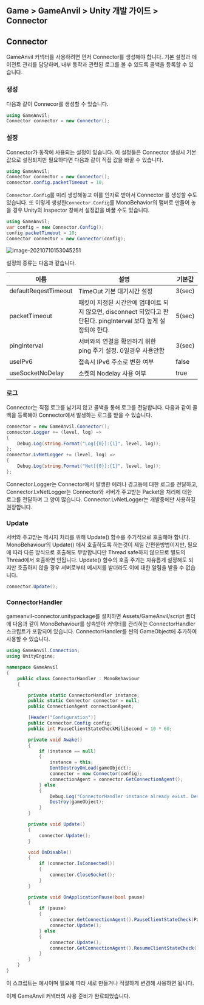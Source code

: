 ## Game > GameAnvil > Unity 개발 가이드 > Connector

## Connector

GameAnvil 커넥터를 사용하려면 먼저 Connector를 생성해야 합니다. 기본 설정과 에이전트 관리를 담당하며, 내부 동작과 관련된 로그를 볼 수 있도록 콜백을 등록할 수 있습니다.

### 생성

다음과 같이 Connecor를 생성할 수 있습니다.

``` C#
using GameAnvil;
Connector connector = new Connector();
```

### 설정

Connector가 동작에 사용되는 설정이 있습니다. 이 설정들은 Connector 생성시 기본값으로 설정되지만 필요하다면 다음과 같이 직접 값을 바꿀 수 있습니다. 

``` C#
using GameAnvil;
Connector connector = new Connector();
connector.config.packetTimeout = 10;
```

`Connector.Config`를 미리 생성해놓고 이를 인자로 받아서 Connector 를 생성할 수도 있습니다. 또 이렇게 생성한`Connector.Config`를 MonoBehavior의 맴버로 만들어 놓을 경우 Unity의 Inspector 창에서 설정값을 바꿀 수도 있습니다. 

``` C#
using GameAnvil;
var config = new Connector.Config();
config.packetTimeout = 10;
Connector connector = new Connector(config);
```

![image-20210710153045251](https://static.toastoven.net/prod_gameanvil/images/unity-02-connector-01-config.png)

설정의 종류는 다음과 같습니다.

| 이름                 | 설명                                                         | 기본값 |
| -------------------- | ------------------------------------------------------------ | ------ |
| defaultReqestTimeout | TimeOut 기본 대기시간 설정                                   | 3(sec) |
| packetTimeout        | 패킷이 지정된 시간안에 업데이트 되지 않으면, disconnect 되었다고 판단된다. pingInterval 보다 높게 설정되야 한다. | 5(sec) |
| pingInterval         | 서버와의 연결을 확인하기 위한 ping 주기 설정. 0일경우 사용안함 | 3(sec) |
| useIPv6              | 접속시 IPv6 주소로 변환 여부                                 | false  |
| useSocketNoDelay     | 소켓의 Nodelay 사용 여부                                     | true   |


### 로그

Connector는 직접 로그를 남기지 않고 콜백을 통해 로그를 전달합니다. 다음과 같이 콜백을 등록해야 Connector에서 발생하는 로그를 받을 수 있습니다. 

``` c#
connector = new GameAnvil.Connector();
connector.Logger += (level, log) =>
{
	Debug.Log(string.Format("Log[{0}]:{1}", level, log));
};
connector.LvNetLogger += (level, log) =>
{
	Debug.Log(string.Format("Net[{0}]:{1}", level, log));
};
```

Connector.Logger는 Connector에서 발생한 에러나 경고등에 대한 로그를 전달하고, Connector.LvNetLogger는 Connector와 서버가 주고받는 Packet을 처리에 대한 로그를 전달하며 그 양이 많습니다. Connector.LvNetLogger는 개발중에만 사용하길 권장합니다. 

### Update

서버와 주고받는 메시지 처리를 위해 Update() 함수를 주기적으로 호출해야 합니다. MonoBehaviour의 Update() 에서 호출하도록 하는것이 제일 간편한방법이지만, 필요에 따라 다른 방식으로 호출해도 무방합니다만 Thread safe하지 않으므로 별도의 Thread에서 호출하면 안됩니다. Update() 함수의 호출 주기는 자유롭게 설정해도 되지만 호출하지 않을 경우 서버로부터 메시지를 받더라도 이에 대한 알림을 받을 수 없습니다.

```c#
connector.Update();
```

### ConnectorHandler

gameanvil-connector.unitypackage를 설치하면 Assets/GameAnvil/script 폴더에 다음과 같이 MonoBehaviour를 상속받아 커넥터를 관리하는 ConnectorHandler 스크립트가 포함되어 있습니다. ConnectorHandler를 씬의 GameObject에 추가하여 사용할 수 있습니다. 

```c#
using GameAnvil.Connection;
using UnityEngine;

namespace GameAnvil
{
    public class ConnectorHandler : MonoBehaviour
    {

        private static ConnectorHandler instance;
        public static Connector connector = null;
        public ConnectionAgent connectionAgent;

        [Header("Configuration")]
        public Connector.Config config;
        public int PauseClientStateCheckMiliSecond = 10 * 60;

        private void Awake()
        {
            if (instance == null)
            {
                instance = this;
                DontDestroyOnLoad(gameObject);
                connector = new Connector(config);
                connectionAgent = connector.GetConnectionAgent();
            } else
            {
                Debug.Log("ConnectorHandler instance already exist. Destroy new one.");
                Destroy(gameObject);
            }
        }

        private void Update()
        {
            connector.Update();
        }

        void OnDisable()
        {
            if (connector.IsConnected())
            {
                connector.CloseSocket();
            }
        }

        private void OnApplicationPause(bool pause)
        {
            if (pause)
            {
                connector.GetConnectionAgent().PauseClientStateCheck(PauseClientStateCheckMiliSecond);
                connector.Update();
            } else
            {
                connector.Update();
                connector.GetConnectionAgent().ResumeClientStateCheck();
            }
        }
    }
}
```

이 스크립트는 예시이며 필요에 따라 새로 만들거나 적절하게 변경해 사용하면 됩니다. 

이제 GameAnvil 커넥터의 사용 준비가 완료되었습니다.